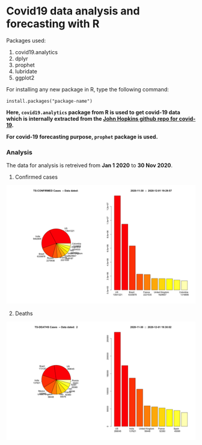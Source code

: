 # Covid19 data analysis and forecasting with R

Packages used:

1. covid19.analytics
2. dplyr
3. prophet
4. lubridate
5. ggplot2

For installing any new package in R, type the following command:

```
install.packages("package-name")
```
**Here, `covid19.analytics` package from R is used to get covid-19 data which is internally extracted from the [John Hopkins github repo for covid-19](https://github.com/CSSEGISandData/COVID-19).**

**For covid-19 forecasting purpose, `prophet` package is used.**


### Analysis

The data for analysis is retreived from **Jan 1 2020** to **30 Nov 2020**.

1. Confirmed cases

![con][a]

[a]: https://github.com/adityarc19/covid19-with-R/blob/main/images/confirmed.png

2. Deaths

![deaths][b]

[b]: https://github.com/adityarc19/covid19-with-R/blob/main/images/deaths.png
















